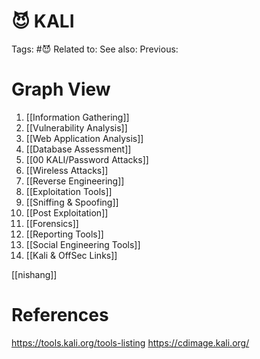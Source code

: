 # 😈 KALI

Tags: #😈
Related to:
See also:
Previous:

# Graph View

01. [[Information Gathering]]
02. [[Vulnerability Analysis]]
03. [[Web Application Analysis]]
04. [[Database Assessment]]
05. [[00 KALI/Password Attacks]]
06. [[Wireless Attacks]]
07. [[Reverse Engineering]]
08. [[Exploitation Tools]]
09. [[Sniffing & Spoofing]]
10. [[Post Exploitation]]
11. [[Forensics]]
12. [[Reporting Tools]]
13. [[Social Engineering Tools]]
42. [[Kali & OffSec Links]]

[[nishang]]

# References
https://tools.kali.org/tools-listing
https://cdimage.kali.org/